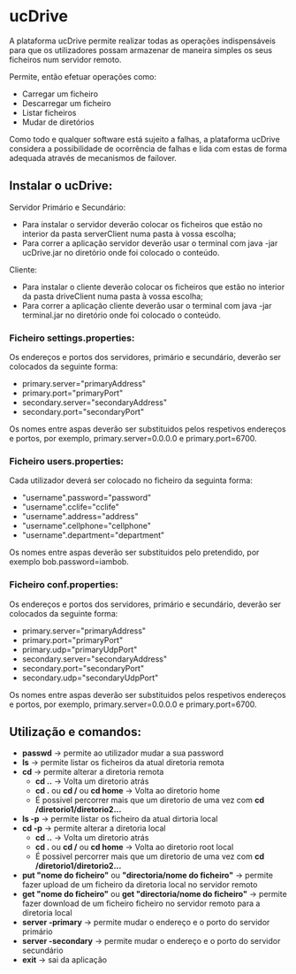 # ucDrive
A plataforma ucDrive permite realizar todas as operações indispensáveis para
que os utilizadores possam armazenar de maneira simples os seus ficheiros num servidor remoto. 

Permite, então efetuar operações como: 
- Carregar um ficheiro
- Descarregar um ficheiro
- Listar ficheiros
- Mudar de diretórios

Como todo e qualquer software está sujeito a falhas, a plataforma ucDrive considera a possibilidade
de ocorrência de falhas e lida com estas de forma adequada através de mecanismos de
failover.

## Instalar o ucDrive:

Servidor Primário e Secundário:

- Para instalar o servidor deverão colocar os ficheiros que estão no interior da pasta serverClient numa pasta à vossa escolha;
- Para correr a aplicação servidor deverão usar o terminal com java -jar ucDrive.jar no diretório onde foi colocado o conteúdo.

Cliente:

- Para instalar o cliente deverão colocar os ficheiros que estão no interior da pasta driveClient numa pasta à vossa escolha;
- Para correr a aplicação cliente deverão usar o terminal com java -jar terminal.jar no diretório onde foi colocado o conteúdo.

### Ficheiro settings.properties:

Os endereços e portos dos servidores, primário e secundário, deverão ser colocados da seguinte forma:

- primary.server="primaryAddress"
- primary.port="primaryPort"
- secondary.server="secondaryAddress"
- secondary.port="secondaryPort"

Os nomes entre aspas deverão ser substituidos pelos respetivos endereços e portos, por exemplo, primary.server=0.0.0.0 e primary.port=6700.

### Ficheiro users.properties:

Cada utilizador deverá ser colocado no ficheiro da seguinta forma:

- "username".password="password"
- "username".cclife="cclife"
- "username".address="address"
- "username".cellphone="cellphone"
- "username".department="department"

Os nomes entre aspas deverão ser substituidos pelo pretendido, por exemplo bob.password=iambob.

### Ficheiro conf.properties:

Os endereços e portos dos servidores, primário e secundário, deverão ser colocados da seguinte forma:

- primary.server="primaryAddress"
- primary.port="primaryPort"
- primary.udp="primaryUdpPort"
- secondary.server="secondaryAddress"
- secondary.port="secondaryPort"
- secondary.udp="secondaryUdpPort"

Os nomes entre aspas deverão ser substituidos pelos respetivos endereços e portos, por exemplo, primary.server=0.0.0.0 e primary.port=6700.

## Utilização e comandos:

- **passwd** -> permite ao utilizador mudar a sua password
- **ls** -> permite listar os ficheiros da atual diretoria remota
- **cd** -> permite alterar a diretoria remota
  - **cd ..** -> Volta um diretorio atrás
  - **cd .** ou **cd /** ou **cd home** -> Volta ao diretorio home
  - É possivel percorrer mais que um diretorio de uma vez com **cd /diretorio1/diretorio2...**
- **ls -p** -> permite listar os ficheiro da atual dirtoria local
- **cd -p** -> permite alterar a diretoria local
  - **cd ..** -> Volta um diretorio atrás
  - **cd .** ou **cd /** ou **cd home** -> Volta ao diretorio root local
  - É possivel percorrer mais que um diretorio de uma vez com **cd /diretorio1/diretorio2...**
- **put "nome do ficheiro"** ou **"directoria/nome do ficheiro"** -> permite fazer upload de um ficheiro da diretoria local no servidor remoto
- **get "nome do ficheiro"** ou **get "directoria/nome do ficheiro"** -> permite fazer download de um ficheiro ficheiro no servidor remoto para a diretoria local
- **server -primary** -> permite mudar o endereço e o porto do servidor primário
- **server -secondary** -> permite mudar o endereço e o porto do servidor secundário
- **exit** -> sai da aplicação
